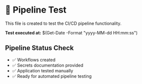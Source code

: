 # 🧪 Pipeline Test

This file is created to test the CI/CD pipeline functionality.

**Test executed at:** $(Get-Date -Format "yyyy-MM-dd HH:mm:ss")

## Pipeline Status Check

- ✅ Workflows created
- ✅ Secrets documentation provided  
- ✅ Application tested manually
- ✅ Ready for automated pipeline testing